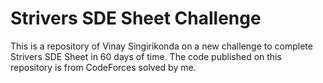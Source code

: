 # Strivers SDE Sheet Challenge
This is a repository of Vinay Singirikonda on a new challenge to complete Strivers SDE Sheet in 60 days of time.
The code published on this repository is from CodeForces solved by me.
